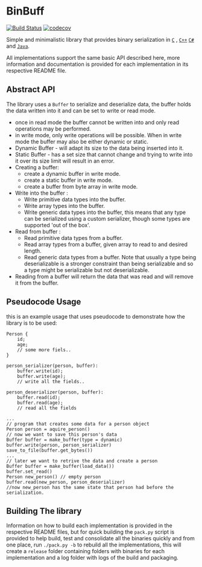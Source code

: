 # BinBuff 

[![Build Status](https://travis-ci.org/Zshoham/BinBuff.svg?branch=master)](https://travis-ci.org/Zshoham/BinBuff)
[![codecov](https://codecov.io/gh/Zshoham/BinBuff/branch/master/graph/badge.svg)](https://codecov.io/gh/Zshoham/BinBuff)

Simple and minimalistic library that provides binary serialization in  [`C`](https://github.com/Zshoham/BinBuff/tree/master/CBinBuff
)  , [`C++`](https://github.com/Zshoham/BinBuff/tree/master/CppBinBuff) [`C#`](https://github.com/Zshoham/BinBuff/tree/master/CsBinBuff) and [`Java`](https://github.com/Zshoham/BinBuff/tree/master/JBinBuff).

All implementations support the same basic API described here, more information and documentation is provided for each implementation in its respective README file.

## Abstract API

The library uses a `Buffer` to serialize and deserialize data, the buffer holds the data written into it and can be set to write or read mode.

- once in read mode the buffer cannot be written into and only read operations may be performed.
- in write mode, only write operations will be possible. When in write mode the buffer may also be either dynamic or static.
- Dynamic Buffer - will adapt its size to the data being inserted into it.
- Static Buffer - has a set size that cannot change and trying to write into it over its size limit will result in an error.
- Creating a buffer:
  - create a dynamic buffer in write mode.
  - create a static buffer in write mode.
  - create a buffer from byte array in write mode.
- Write into the buffer :
  - Write primitive data types into the buffer.
  - Write array types into the buffer.
  - Write generic data types into the buffer, this means that any type can be serialized using a custom serializer, though some types are supported 'out of the box'.
- Read from buffer :
  - Read primitive data types from a buffer.
  - Read array types from a buffer, given array to read to and desired length.
  - Read generic data types from a buffer. Note that usually a type being deserializable is a stronger constraint than being serializable and so a type might be serializable but not deserializable.
- Reading from a buffer will return the data that was read and will remove it from the buffer.

## Pseudocode Usage

this is an example usage that uses pseudocode to demonstrate how the library is to be used:

```pseudocode
Person {
	id;
	age;
	// some more fiels..
}

person_serializer(person, buffer):
	buffer.write(id);
	buffer.write(age);
	// write all the fields..

person_deserializer(person, buffer):
	buffer.read(id);
	buffer.read(age);
	// read all the fields

...
// program that creates some data for a person object
Person person = aquire_person()
// now we want to save this person's data
Buffer buffer = make_buffer(type = dynamic)
buffer.write(person, person_serializer)
save_to_file(buffer.get_bytes())
...
// later we want to retrive the data and create a person
Buffer buffer = make_buffer(load_data())
buffer.set_read()
Person new_person() // empty person
buffer.read(new_person, person_deserializer)
//now new_person has the same state that person had before the serialization.
```

## Building The library

Information on how to build each implementation is provided in the respective README files, but for quick building the `pack.py` script is provided to help build, test and consolidate all the binaries quickly and from one place, run `./pack.py -b` to rebuild all the implementations, this will create a `release` folder containing folders with binaries for each implementation and a log folder with logs of the build and packaging.